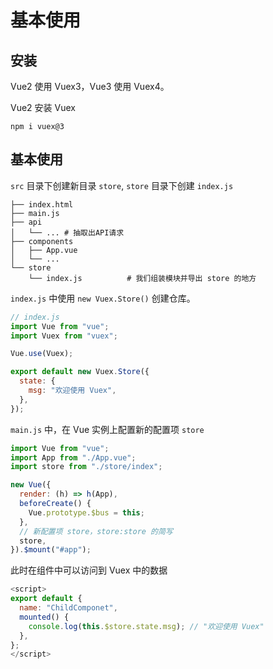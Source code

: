 # 基本使用

## 安装

Vue2 使用 Vuex3，Vue3 使用 Vuex4。

Vue2 安装 Vuex

```
npm i vuex@3
```

## 基本使用

`src` 目录下创建新目录 `store`, `store` 目录下创建 `index.js`

```
├── index.html
├── main.js
├── api
│   └── ... # 抽取出API请求
├── components
│   ├── App.vue
│   └── ...
└── store
    └── index.js          # 我们组装模块并导出 store 的地方
```

`index.js` 中使用 `new Vuex.Store()` 创建仓库。

```js
// index.js
import Vue from "vue";
import Vuex from "vuex";

Vue.use(Vuex);

export default new Vuex.Store({
  state: {
    msg: "欢迎使用 Vuex",
  },
});
```

`main.js` 中，在 Vue 实例上配置新的配置项 `store`

```js
import Vue from "vue";
import App from "./App.vue";
import store from "./store/index";

new Vue({
  render: (h) => h(App),
  beforeCreate() {
    Vue.prototype.$bus = this;
  },
  // 新配置项 store，store:store 的简写
  store,
}).$mount("#app");
```

此时在组件中可以访问到 Vuex 中的数据

```js
<script>
export default {
  name: "ChildComponet",
  mounted() {
    console.log(this.$store.state.msg); // "欢迎使用 Vuex"
  },
};
</script>
```
